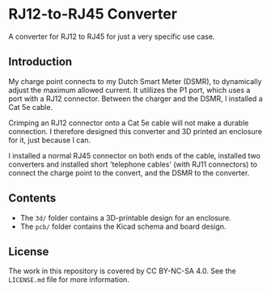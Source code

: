 # RJ12-to-RJ45 Converter
A converter for RJ12 to RJ45 for just a very specific use case.

## Introduction
My charge point connects to my Dutch Smart Meter (DSMR), to dynamically adjust
the maximum allowed current. It utillizes the P1 port, which uses a port with a
RJ12 connector. Between the charger and the DSMR, I installed a Cat 5e cable.

Crimping an RJ12 connector onto a Cat 5e cable will not make a durable
connection. I therefore designed this converter and 3D printed an enclosure for
it, just because I can.

I installed a normal RJ45 connector on both ends of the cable, installed two
converters and installed short 'telephone cables' (with RJ11 connectors) to
connect the charge point to the convert, and the DSMR to the converter.

## Contents
* The `3d/` folder contains a 3D-printable design for an enclosure.
* The `pcb/` folder contains the Kicad schema and board design.

## License
The work in this repository is covered by CC BY-NC-SA 4.0. See the `LICENSE.md`
file for more information.
